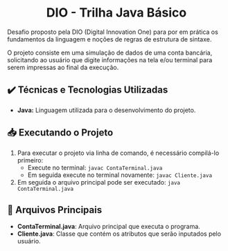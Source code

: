 <h1 align="center">DIO - Trilha Java Básico</h1>

<p>
  Desafio proposto pela DIO (Digital Innovation One) para por em prática os fundamentos da linguagem e noções de regras de estrutura de sintaxe.
</p>
<p>
  O projeto consiste em uma simulação de dados de uma conta bancária, solicitando ao usuário que digite informações na tela e/ou terminal para serem
  impressas ao final da execução.
</p>

<h2>✔️ Técnicas e Tecnologias Utilizadas</h2>
<ul>
  <li><b>Java:</b> Linguagem utilizada para o desenvolvimento do projeto.</li>
</ul>

<h2>📥 Executando o Projeto</h2>
<ol>
  <li>
    Para executar o projeto via linha de comando, é necessário compilá-lo primeiro:  
    <ul>
      <li>Execute no terminal: <code>javac ContaTerminal.java</code></li>
      <li>Em seguida execute no terminal novamente: <code>javac Cliente.java</code></li>
    </ul>
  </li>
  <li>
    Em seguida o arquivo principal pode ser executado: <code>java ContaTerminal.java</code>
  </li>
</ol>

<h2>📄 Arquivos Principais</h2>
<ul>
  <li><strong>ContaTerminal.java</strong>: Arquivo principal que executa o programa.</li>
  <li><strong>Cliente.java</strong>: Classe que contém os atributos que serão inputados pelo usuário.</li>
</ul>
